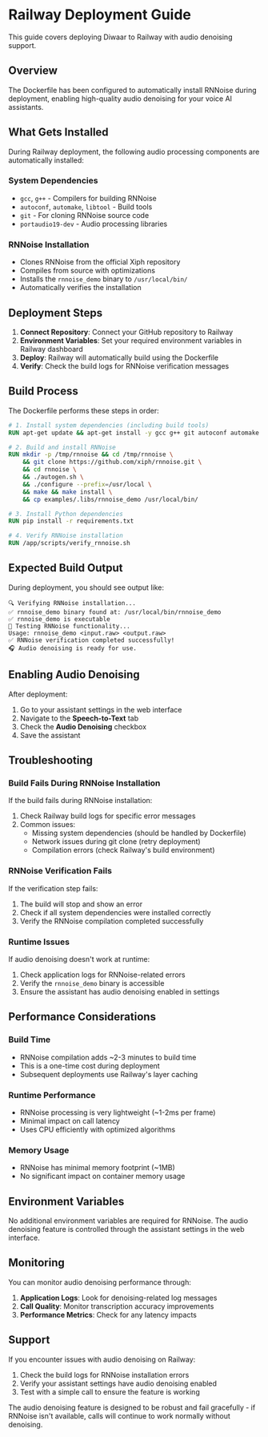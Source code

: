 # Railway Deployment Guide

This guide covers deploying Diwaar to Railway with audio denoising support.

## Overview

The Dockerfile has been configured to automatically install RNNoise during deployment, enabling high-quality audio denoising for your voice AI assistants.

## What Gets Installed

During Railway deployment, the following audio processing components are automatically installed:

### System Dependencies
- `gcc`, `g++` - Compilers for building RNNoise
- `autoconf`, `automake`, `libtool` - Build tools
- `git` - For cloning RNNoise source code
- `portaudio19-dev` - Audio processing libraries

### RNNoise Installation
- Clones RNNoise from the official Xiph repository
- Compiles from source with optimizations
- Installs the `rnnoise_demo` binary to `/usr/local/bin/`
- Automatically verifies the installation

## Deployment Steps

1. **Connect Repository**: Connect your GitHub repository to Railway
2. **Environment Variables**: Set your required environment variables in Railway dashboard
3. **Deploy**: Railway will automatically build using the Dockerfile
4. **Verify**: Check the build logs for RNNoise verification messages

## Build Process

The Dockerfile performs these steps in order:

```dockerfile
# 1. Install system dependencies (including build tools)
RUN apt-get update && apt-get install -y gcc g++ git autoconf automake libtool make ...

# 2. Build and install RNNoise
RUN mkdir -p /tmp/rnnoise && cd /tmp/rnnoise \
    && git clone https://github.com/xiph/rnnoise.git \
    && cd rnnoise \
    && ./autogen.sh \
    && ./configure --prefix=/usr/local \
    && make && make install \
    && cp examples/.libs/rnnoise_demo /usr/local/bin/

# 3. Install Python dependencies
RUN pip install -r requirements.txt

# 4. Verify RNNoise installation
RUN /app/scripts/verify_rnnoise.sh
```

## Expected Build Output

During deployment, you should see output like:

```
🔍 Verifying RNNoise installation...
✅ rnnoise_demo binary found at: /usr/local/bin/rnnoise_demo
✅ rnnoise_demo is executable
🧪 Testing RNNoise functionality...
Usage: rnnoise_demo <input.raw> <output.raw>
✅ RNNoise verification completed successfully!
🎧 Audio denoising is ready for use.
```

## Enabling Audio Denoising

After deployment:

1. Go to your assistant settings in the web interface
2. Navigate to the **Speech-to-Text** tab
3. Check the **Audio Denoising** checkbox
4. Save the assistant

## Troubleshooting

### Build Fails During RNNoise Installation

If the build fails during RNNoise installation:

1. Check Railway build logs for specific error messages
2. Common issues:
   - Missing system dependencies (should be handled by Dockerfile)
   - Network issues during git clone (retry deployment)
   - Compilation errors (check Railway's build environment)

### RNNoise Verification Fails

If the verification step fails:

1. The build will stop and show an error
2. Check if all system dependencies were installed correctly
3. Verify the RNNoise compilation completed successfully

### Runtime Issues

If audio denoising doesn't work at runtime:

1. Check application logs for RNNoise-related errors
2. Verify the `rnnoise_demo` binary is accessible
3. Ensure the assistant has audio denoising enabled in settings

## Performance Considerations

### Build Time
- RNNoise compilation adds ~2-3 minutes to build time
- This is a one-time cost during deployment
- Subsequent deployments use Railway's layer caching

### Runtime Performance
- RNNoise processing is very lightweight (~1-2ms per frame)
- Minimal impact on call latency
- Uses CPU efficiently with optimized algorithms

### Memory Usage
- RNNoise has minimal memory footprint (~1MB)
- No significant impact on container memory usage

## Environment Variables

No additional environment variables are required for RNNoise. The audio denoising feature is controlled through the assistant settings in the web interface.

## Monitoring

You can monitor audio denoising performance through:

1. **Application Logs**: Look for denoising-related log messages
2. **Call Quality**: Monitor transcription accuracy improvements
3. **Performance Metrics**: Check for any latency impacts

## Support

If you encounter issues with audio denoising on Railway:

1. Check the build logs for RNNoise installation errors
2. Verify your assistant settings have audio denoising enabled
3. Test with a simple call to ensure the feature is working

The audio denoising feature is designed to be robust and fail gracefully - if RNNoise isn't available, calls will continue to work normally without denoising. 